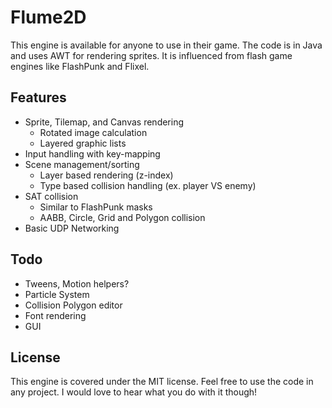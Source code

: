 Flume2D
========================

This engine is available for anyone to use in their game. The code is in Java and uses AWT for rendering sprites. It is influenced from flash game engines like FlashPunk and Flixel.

Features
------------------------
* Sprite, Tilemap, and Canvas rendering
	* Rotated image calculation
	* Layered graphic lists
* Input handling with key-mapping
* Scene management/sorting
	* Layer based rendering (z-index)
	* Type based collision handling (ex. player VS enemy)
* SAT collision
	* Similar to FlashPunk masks
	* AABB, Circle, Grid and Polygon collision
* Basic UDP Networking

Todo
------------------------
* Tweens, Motion helpers?
* Particle System
* Collision Polygon editor
* Font rendering
* GUI

License
------------------------
This engine is covered under the MIT license. Feel free to use the code in any project. I would love to hear what you do with it though!
